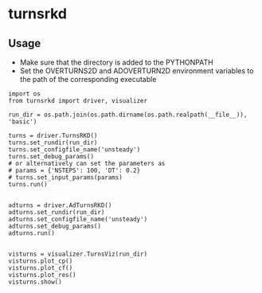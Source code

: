 # turnsrkd

## Usage

- Make sure that the directory is added to the PYTHONPATH
- Set the OVERTURNS2D and ADOVERTURN2D environment variables to the path of the corresponding executable

```
import os
from turnsrkd import driver, visualizer

run_dir = os.path.join(os.path.dirname(os.path.realpath(__file__)), 'basic')

turns = driver.TurnsRKD()
turns.set_rundir(run_dir)
turns.set_configfile_name('unsteady')
turns.set_debug_params()
# or alternatively can set the parameters as 
# params = {'NSTEPS': 100, 'DT': 0.2}
# turns.set_input_params(params)
turns.run()


adturns = driver.AdTurnsRKD()
adturns.set_rundir(run_dir)
adturns.set_configfile_name('unsteady')
adturns.set_debug_params()
adturns.run()


visturns = visualizer.TurnsViz(run_dir)
visturns.plot_cp()
visturns.plot_cf()
visturns.plot_res()
visturns.show()
```